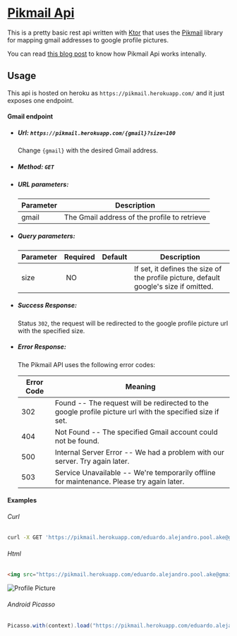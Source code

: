 # [Pikmail Api](https://pikmail.herokuapp.com)

This is a pretty basic rest api written with [Ktor](http://ktor.io/) that uses the [Pikmail](https://github.com/epool/pikmail) library for mapping gmail addresses to google profile pictures.

You can read [this blog post](https://nearsoft.com/blog/pikmail-emails-to-pictures-using-kotlin/) to know how Pikmail Api works intenally.

## Usage

This api is hosted on heroku as `https://pikmail.herokuapp.com/` and it just exposes one endpoint.

#### Gmail endpoint

- ##### Url: `https://pikmail.herokuapp.com/{gmail}?size=100`
  Change `{gmail}` with the desired Gmail address.

- ##### Method: `GET`

- ##### URL parameters:
  Parameter | Description
  --------- | -----------
  gmail | The Gmail address of the profile to retrieve


- ##### Query parameters:
  Parameter | Required | Default | Description
  --------- | ------- | ------- |-----------
  size | NO |  | If set, it defines the size of the profile picture, default google's size if omitted.

- ##### Success Response: 
  Status `302`, the request will be redirected to the google profile picture url with the specified size.
  
- ##### Error Response: 
  The Pikmail API uses the following error codes:
  
  Error Code | Meaning
  ---------- | -------
  302 | Found -- The request will be redirected to the google profile picture url with the specified size if set.
  404 | Not Found -- The specified Gmail account could not be found.
  500 | Internal Server Error -- We had a problem with our server. Try again later.
  503 | Service Unavailable -- We're temporarily offline for maintenance. Please try again later.

#### Examples

###### Curl

```bash
curl -X GET 'https://pikmail.herokuapp.com/eduardo.alejandro.pool.ake@gmail.com?size=100' --verbose
```

###### Html

```html
<img src="https://pikmail.herokuapp.com/eduardo.alejandro.pool.ake@gmail.com?size=100" alt="Profile Picture">
```
<img src="https://pikmail.herokuapp.com/eduardo.alejandro.pool.ake@gmail.com?size=100" alt="Profile Picture">

###### Android Picasso

```java
Picasso.with(context).load("https://pikmail.herokuapp.com/eduardo.alejandro.pool.ake@gmail.com?size=100").into(imageView);
```
